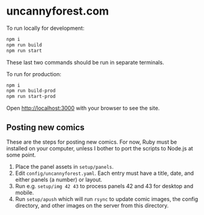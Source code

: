 # uncannyforest.com

To run locally for development:
```bash
npm i
npm run build
npm run start
```

These last two commands should be run in separate terminals.

To run for production:
```bash
npm i
npm run build-prod
npm run start-prod
```

Open [http://localhost:3000](http://localhost:3000) with your browser to see the site.

## Posting new comics

These are the steps for posting new comics.  For now, Ruby must be installed on your computer,
unless I bother to port the scripts to Node.js at some point.

1. Place the panel assets in `setup/panels`.
2. Edit `config/uncannyforest.yaml`.  Each entry must have a title, date, and either panels (a
  number) or layout.
3. Run e.g. `setup/img 42 43` to process panels 42 and 43 for desktop and mobile.
4. Run `setup/apush` which will run `rsync` to update comic images, the config directory, and other
  images on the server from this directory.
